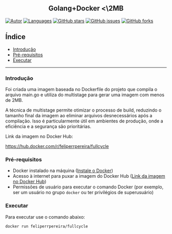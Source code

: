 <h2 align="center">
  Golang+Docker <\2MB
</h2> 

[![Autor](https://img.shields.io/badge/Student-FelipeRRPereira-0077D6?style=flat-square)](https://github.com/FelipeRRPereira)
[![Languages](https://img.shields.io/github/languages/count/FelipeRRPereira/golang-docker-2mb?color=0077D6&label=Langueges&style=flat-square)](#)
[![GitHub stars](https://img.shields.io/github/stars/FelipeRRPereira/golang-docker-2mb?label=Stars&style=flat-square)](https://github.com/FelipeRRPereira/golang-docker-2mb/stargazers)
[![GitHub issues](https://img.shields.io/github/issues/FelipeRRPereira/golang-docker-2mb?color=0077D6&label=Issues&style=flat-square)](https://github.com/FelipeRRPereira/golang-docker-2mb/issues)
[![GitHub forks](https://img.shields.io/github/forks/FelipeRRPereira/golang-docker-2mb?color=0077D6&label=Forks&style=flat-square)](https://github.com/FelipeRRPereira/golang-docker-2mb/network)

## Índice

<ul>
  <li><a href="#-introdução">Introdução</a></li>
  <li><a href="#-pré-requisitos">Pré-requisitos</a></li>
  <li><a href="#-executar">Executar</a></li>
</ul>

---

### Introdução

Foi criada uma imagem baseada no Dockerfile do projeto que compila o arquivo main.go e utiliza do multistage para gerar uma imagem com menos de 2MB.

A técnica de multistage permite otimizar o processo de build, reduzindo o tamanho final da imagem ao eliminar arquivos desnecessários após a compilação. Isso é particularmente útil em ambientes de produção, onde a eficiência e a segurança são prioritárias.

Link da imagem no Docker Hub:

https://hub.docker.com/r/feliperrpereira/fullcycle

### Pré-requisitos

- Docker instalado na máquina ([Instale o Docker](https://docs.docker.com/get-docker/))
- Acesso à internet para puxar a imagem do Docker Hub ([Link da imagem no Docker Hub](https://hub.docker.com/r/feliperrpereira/fullcycle))
- Permissões de usuário para executar o comando Docker (por exemplo, ser um usuário no grupo `docker` ou ter privilégios de superusuário)

### Executar

Para executar use o comando abaixo:

```bash
docker run feliperrpereira/fullcycle
```